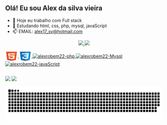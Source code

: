 ## Olá! Eu sou Alex da silva vieira

- 🔭 Hoje eu trabalho  com Full stack
- 🌱 Estudando html, css, php, mysql, javaScript
- 📫 EMAIL: alex17_sv@hotmail.com


<div align="center">
  <a href="https://github.com/alexrobem22">
  <img height="180em" src="https://github-readme-stats.vercel.app/api?username=alexrobem22&show_icons=true&theme=dracula&include_all_commits=true&count_private=true"/>
  <img height="180em" src="https://github-readme-stats.vercel.app/api/top-langs/?username=alexrobem22&layout=compact&langs_count=7&theme=dracula"/>
</div>
  
<div style="display: inline_block"><br>
  
  <img align="center" alt="alexrobem22-HTML" height="30" width="40" src="https://raw.githubusercontent.com/devicons/devicon/master/icons/html5/html5-original.svg">
  <img align="center" alt="alexrobem22-CSS" height="30" width="40" src="https://raw.githubusercontent.com/devicons/devicon/master/icons/css3/css3-original.svg">
  <img align="center" alt="alexrobem22-php" height="80" width="50" src="https://cdn.jsdelivr.net/gh/devicons/devicon/icons/php/php-original.svg">
  <img align="center" alt="alexrobem22-Mysql" height="80" width="50"  src="https://cdn.jsdelivr.net/gh/devicons/devicon/icons/mysql/mysql-original-wordmark.svg">
  <img align="center" alt="alexrobem22-javaScript" height="30" width="40" src="https://cdn.jsdelivr.net/gh/devicons/devicon/icons/javascript/javascript-original.svg">

</div>
  
  ##
 
<div> 
 
  <a href="https://www.instagram.com/alexrobem/" target="_blank"><img src="https://img.shields.io/badge/-Instagram-%23E4405F?style=for-the-badge&logo=instagram&logoColor=white" target="_blank"></a>
  <a href="https://www.linkedin.com/in/alex-da-silva-vieira/" target="_blank"><img src="https://img.shields.io/badge/-LinkedIn-%230077B5?style=for-the-badge&logo=linkedin&logoColor=white" target="_blank"></a> 
 
  ![Snake animation](https://github.com/alexrobem22/alexrobem22/blob/output/github-contribution-grid-snake.svg)
 
</div>


